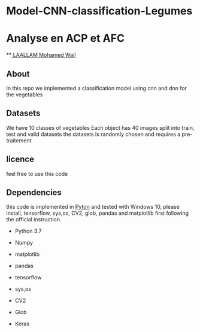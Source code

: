 # Model-CNN-classification-Legumes
# Analyse en ACP et AFC
**[ LAALLAM Mohamed Wail](https://github.com/divergent13888/)
<br>

## About
In this repo we implemented a classification model using cnn and dnn for the vegetables  

## Datasets 
We have 10 classes of vegetables 
Each object has 40 images split into train, test and valid datasets
the datasets is randomly chosen and requires a pre-traitement 

## licence 
feel free to use this code 

## Dependencies
this code is implemented in [Pyton](https://python.org/) and tested with Windows 10, please install,  tensorflow, sys,os, CV2, glob, pandas and matplotlib first following the official instruction. 

- Python 3.7 

- Numpy

- matplotlib

- pandas 

- tensorflow

- sys,os

- CV2

- Glob 

- Keras 



